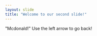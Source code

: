 ```yaml
---
layout: slide
title: "Welcome to our second slide!"
---
```

"Mcdonald!"
Use the left arrow to go back!
